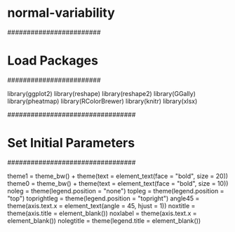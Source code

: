 # normal-variability

########################
#    Load Packages     #
########################

library(ggplot2)
library(reshape)
library(reshape2)
library(GGally)
library(pheatmap)
library(RColorBrewer)
library(knitr)
library(xlsx)

#################################
#    Set Initial Parameters     #
#################################

theme1 = theme_bw() + theme(text = element_text(face = "bold", size = 20))
theme0 = theme_bw() + theme(text = element_text(face = "bold", size = 10))
noleg = theme(legend.position = "none")
topleg = theme(legend.position = "top")
toprightleg = theme(legend.position = "topright")
angle45 = theme(axis.text.x = element_text(angle = 45, hjust = 1))
noxtitle = theme(axis.title = element_blank())
noxlabel = theme(axis.text.x = element_blank())
nolegtitle = theme(legend.title = element_blank())

